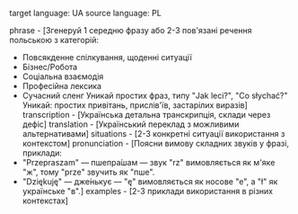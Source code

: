 target language: UA
source language: PL

phrase - [Згенеруй 1 середню фразу або 2-3 пов'язані речення польською з категорій:
  - Повсякденне спілкування, щоденні ситуації
  - Бізнес/Робота
  - Соціальна взаємодія
  - Професійна лексика
  - Сучасний сленг
Уникай простих фраз, типу "Jak leci?", "Co słychać?"
Уникай: простих привітань, прислів'їв, застарілих виразів]
transcription - [Українська детальна транскрипція, склади через дефіс]
translation - [Український переклад з можливими альтернативами]
situations - [2-3 конкретні ситуації використання з контекстом]
pronunciation - [Поясни вимову складних звуків у фразі, приклади:
  - "Przepraszam" — пшепра́шам — звук "rz" вимовляється як м'яке "ж", тому "prze" звучить як "пше".
  - "Dziękuję" — дже́нькує — "ę" вимовляється як носове "е", а "ł" як українське "в".]
examples - [2-3 приклади використання в різних контекстах]
